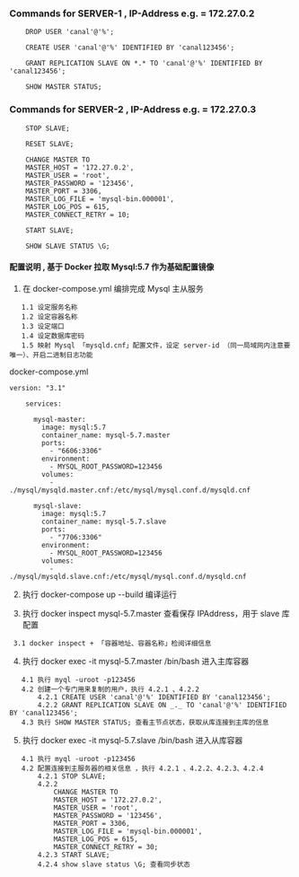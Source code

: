 ### Commands for SERVER-1 , IP-Address e.g. = 172.27.0.2

```
    DROP USER 'canal'@'%';

    CREATE USER 'canal'@'%' IDENTIFIED BY 'canal123456';

    GRANT REPLICATION SLAVE ON *.* TO 'canal'@'%' IDENTIFIED BY 'canal123456';

    SHOW MASTER STATUS;
```

### Commands for SERVER-2 , IP-Address e.g. = 172.27.0.3

```
    STOP SLAVE;

    RESET SLAVE;

    CHANGE MASTER TO
    MASTER_HOST = '172.27.0.2',
    MASTER_USER = 'root',
    MASTER_PASSWORD = '123456',
    MASTER_PORT = 3306,
    MASTER_LOG_FILE = 'mysql-bin.000001',
    MASTER_LOG_POS = 615,
    MASTER_CONNECT_RETRY = 10;

    START SLAVE;

    SHOW SLAVE STATUS \G;
```

#### 配置说明 , 基于 Docker 拉取 Mysql:5.7 作为基础配置镜像

1. 在 docker-compose.yml 编排完成 Mysql 主从服务

```
   1.1 设定服务名称
   1.2 设定容器名称
   1.3 设定端口
   1.4 设定数据库密码
   1.5 映射 Mysql 「mysqld.cnf」配置文件，设定 server-id （同一局域网内注意要唯一）、开启二进制日志功能
```

docker-compose.yml

```
version: "3.1"

    services:

      mysql-master:
        image: mysql:5.7
        container_name: mysql-5.7.master
        ports:
          - "6606:3306"
        environment:
          - MYSQL_ROOT_PASSWORD=123456
        volumes:
          - ./mysql/mysqld.master.cnf:/etc/mysql/mysql.conf.d/mysqld.cnf

      mysql-slave:
        image: mysql:5.7
        container_name: mysql-5.7.slave
        ports:
          - "7706:3306"
        environment:
          - MYSQL_ROOT_PASSWORD=123456
        volumes:
          - ./mysql/mysqld.slave.cnf:/etc/mysql/mysql.conf.d/mysqld.cnf
```

2. 执行 docker-compose up --build 编译运行

3. 执行 docker inspect mysql-5.7.master 查看保存 IPAddress，用于 slave 库 配置

```
 3.1 docker inspect + 「容器地址、容器名称」检阅详细信息
```

4. 执行 docker exec -it mysql-5.7.master /bin/bash 进入主库容器

```
   4.1 执行 myql -uroot -p123456
   4.2 创建一个专门用来复制的用户，执行 4.2.1 、4.2.2
       4.2.1 CREATE USER 'canal'@'%' IDENTIFIED BY 'canal123456';
       4.2.2 GRANT REPLICATION SLAVE ON _._ TO 'canal'@'%' IDENTIFIED BY 'canal123456';
   4.3 执行 SHOW MASTER STATUS; 查看主节点状态，获取从库连接到主库的信息
```

5. 执行 docker exec -it mysql-5.7.slave /bin/bash 进入从库容器

```
   4.1 执行 myql -uroot -p123456
   4.2 配置连接到主服务器的相关信息 ，执行 4.2.1 、4.2.2、4.2.3、4.2.4
       4.2.1 STOP SLAVE;
       4.2.2
           CHANGE MASTER TO
           MASTER_HOST = '172.27.0.2',
           MASTER_USER = 'root',
           MASTER_PASSWORD = '123456',
           MASTER_PORT = 3306,
           MASTER_LOG_FILE = 'mysql-bin.000001',
           MASTER_LOG_POS = 615,
           MASTER_CONNECT_RETRY = 30;
       4.2.3 START SLAVE;
       4.2.4 show slave status \G; 查看同步状态
```
